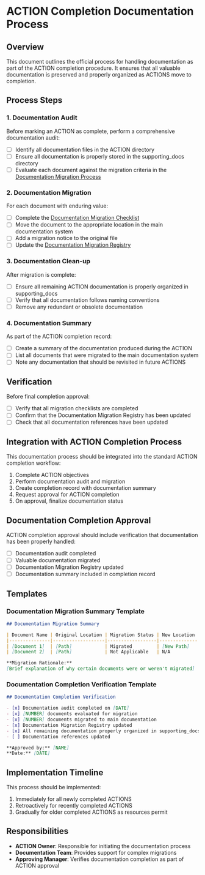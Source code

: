 # ACTION Completion Documentation Process

## Overview

This document outlines the official process for handling documentation as part of the ACTION completion procedure. It ensures that all valuable documentation is preserved and properly organized as ACTIONS move to completion.

## Process Steps

### 1. Documentation Audit

Before marking an ACTION as complete, perform a comprehensive documentation audit:

- [ ] Identify all documentation files in the ACTION directory
- [ ] Ensure all documentation is properly stored in the supporting_docs directory
- [ ] Evaluate each document against the migration criteria in the [Documentation Migration Process](documentation/technical/processes/documentation_migration.md)

### 2. Documentation Migration

For each document with enduring value:

- [ ] Complete the [Documentation Migration Checklist](/.aicheck/actions/DocumentationReorganization/supporting_docs/Documentation_Migration_Checklist.md)
- [ ] Move the document to the appropriate location in the main documentation system
- [ ] Add a migration notice to the original file
- [ ] Update the [Documentation Migration Registry](documentation/technical/documentation_registry.md)

### 3. Documentation Clean-up

After migration is complete:

- [ ] Ensure all remaining ACTION documentation is properly organized in supporting_docs
- [ ] Verify that all documentation follows naming conventions
- [ ] Remove any redundant or obsolete documentation

### 4. Documentation Summary

As part of the ACTION completion record:

- [ ] Create a summary of the documentation produced during the ACTION
- [ ] List all documents that were migrated to the main documentation system
- [ ] Note any documentation that should be revisited in future ACTIONS

## Verification

Before final completion approval:

- [ ] Verify that all migration checklists are completed
- [ ] Confirm that the Documentation Migration Registry has been updated
- [ ] Check that all documentation references have been updated

## Integration with ACTION Completion Process

This documentation process should be integrated into the standard ACTION completion workflow:

1. Complete ACTION objectives
2. Perform documentation audit and migration
3. Create completion record with documentation summary
4. Request approval for ACTION completion
5. On approval, finalize documentation status

## Documentation Completion Approval

ACTION completion approval should include verification that documentation has been properly handled:

- [ ] Documentation audit completed
- [ ] Valuable documentation migrated
- [ ] Documentation Migration Registry updated
- [ ] Documentation summary included in completion record

## Templates

### Documentation Migration Summary Template

```markdown
## Documentation Migration Summary

| Document Name | Original Location | Migration Status | New Location |
|---------------|-------------------|------------------|--------------|
| [Document 1]  | [Path]            | Migrated         | [New Path]   |
| [Document 2]  | [Path]            | Not Applicable   | N/A          |

**Migration Rationale:**
[Brief explanation of why certain documents were or weren't migrated]
```

### Documentation Completion Verification Template

```markdown
## Documentation Completion Verification

- [x] Documentation audit completed on [DATE]
- [x] [NUMBER] documents evaluated for migration
- [x] [NUMBER] documents migrated to main documentation
- [x] Documentation Migration Registry updated
- [x] All remaining documentation properly organized in supporting_docs
- [ ] Documentation references updated

**Approved by:** [NAME]
**Date:** [DATE]
```

## Implementation Timeline

This process should be implemented:

1. Immediately for all newly completed ACTIONS
2. Retroactively for recently completed ACTIONS
3. Gradually for older completed ACTIONS as resources permit

## Responsibilities

- **ACTION Owner**: Responsible for initiating the documentation process
- **Documentation Team**: Provides support for complex migrations
- **Approving Manager**: Verifies documentation completion as part of ACTION approval

